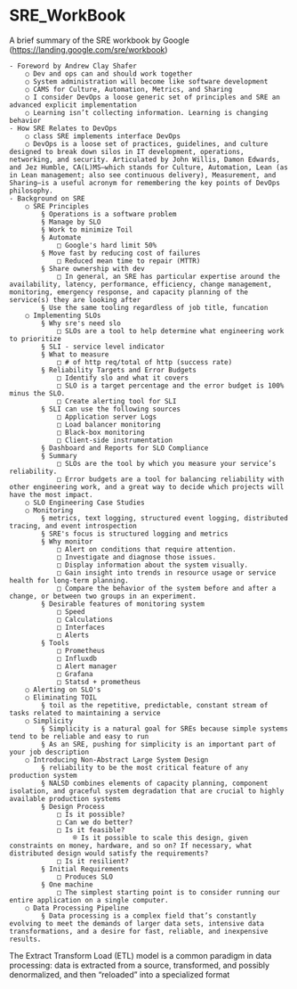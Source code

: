 # SRE_WorkBook
A brief summary of the SRE workbook by Google (https://landing.google.com/sre/workbook)

	- Foreword by Andrew Clay Shafer
		○ Dev and ops can and should work together
		○ System administration will become like software development
		○ CAMS for Culture, Automation, Metrics, and Sharing
		○ I consider DevOps a loose generic set of principles and SRE an advanced explicit implementation
		○ Learning isn’t collecting information. Learning is changing behavior
	- How SRE Relates to DevOps
		○ class SRE implements interface DevOps
		○ DevOps is a loose set of practices, guidelines, and culture designed to break down silos in IT development, operations, networking, and security. Articulated by John Willis, Damon Edwards, and Jez Humble, CA(L)MS—which stands for Culture, Automation, Lean (as in Lean management; also see continuous delivery), Measurement, and Sharing—is a useful acronym for remembering the key points of DevOps philosophy. 
	- Background on SRE
		○ SRE Principles
			§ Operations is a software problem
			§ Manage by SLO
			§ Work to minimize Toil
			§ Automate
				□ Google's hard limit 50%
			§ Move fast by reducing cost of failures
				□ Reduced mean time to repair (MTTR)
			§ Share ownership with dev
				□ In general, an SRE has particular expertise around the availability, latency, performance, efficiency, change management, monitoring, emergency response, and capacity planning of the service(s) they are looking after
			§ Use the same tooling regardless of job title, funcation
		○ Implementing SLOs
			§ Why sre's need slo
				□ SLOs are a tool to help determine what engineering work to prioritize
			§ SLI - service level indicator
			§ What to measure
				□ # of http req/total of http (success rate)
			§ Reliability Targets and Error Budgets
				□ Identify slo and what it covers
				□ SLO is a target percentage and the error budget is 100% minus the SLO.
				□ Create alerting tool for SLI
			§ SLI can use the following sources
				□ Application server Logs
				□ Load balancer monitoring
				□ Black-box monitoring
				□ Client-side instrumentation
			§ Dashboard and Reports for SLO Compliance
			§ Summary
				□ SLOs are the tool by which you measure your service’s reliability.
				□ Error budgets are a tool for balancing reliability with other engineering work, and a great way to decide which projects will have the most impact.
		○ SLO Engineering Case Studies
		○ Monitoring
			§ metrics, text logging, structured event logging, distributed tracing, and event introspection
			§ SRE's focus is structured logging and metrics
			§ Why monitor
				□ Alert on conditions that require attention.
				□ Investigate and diagnose those issues.
				□ Display information about the system visually.
				□ Gain insight into trends in resource usage or service health for long-term planning.
				□ Compare the behavior of the system before and after a change, or between two groups in an experiment.
			§ Desirable features of monitoring system
				□ Speed
				□ Calculations
				□ Interfaces
				□ Alerts
			§ Tools
				□ Prometheus
				□ Influxdb
				□ Alert manager
				□ Grafana
				□ Statsd + prometheus
		○ Alerting on SLO's
		○ Eliminating TOIL
			§ toil as the repetitive, predictable, constant stream of tasks related to maintaining a service
		○ Simplicity
			§ Simplicity is a natural goal for SREs because simple systems tend to be reliable and easy to run
			§ As an SRE, pushing for simplicity is an important part of your job description
		○ Introducing Non-Abstract Large System Design
			§ reliability to be the most critical feature of any production system
			§ NALSD combines elements of capacity planning, component isolation, and graceful system degradation that are crucial to highly available production systems
			§ Design Process
				□ Is it possible?
				□ Can we do better?
				□ Is it feasible?
					® Is it possible to scale this design, given constraints on money, hardware, and so on? If necessary, what distributed design would satisfy the requirements?
				□ Is it resilient?
			§ Initial Requirements
				□ Produces SLO
			§ One machine
				□ The simplest starting point is to consider running our entire application on a single computer.
		○ Data Processing Pipeline
			§ Data processing is a complex field that’s constantly evolving to meet the demands of larger data sets, intensive data transformations, and a desire for fast, reliable, and inexpensive results.
The Extract Transform Load (ETL) model is a common paradigm in data processing: data is extracted from a source, transformed, and possibly denormalized, and then “reloaded” into a specialized format
